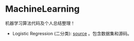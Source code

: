 # MachineLearning

机器学习算法代码及个人总结整理！

- Logistic Regression (二分类):  [source](https://github.com/csuldw/MachineLearning/tree/master/Logistic%20Regression) 。包含数据集和源码。